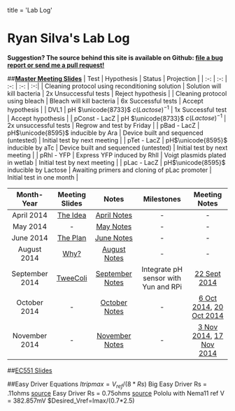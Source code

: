 title = 'Lab Log'

# Ryan Silva's Lab Log

**Suggestion?  The source behind this site is available on Github: [file a bug report or send me a pull request!](https://github.com/sivwizinbiznilva/web/issues)**

##[**Master Meeting Slides**](http://slides.ryanjsilva.com/slides/update)
| Test | Hypothesis | Status | Projection |
| :-: | :-: | :-: | :-: | :-:|
| Cleaning protocol using reconditioning solution | Solution will kill bacteria | 2x Unsuccessful tests | Reject hypothesis |
| Cleaning protocol using bleach | Bleach will kill bacteria | 6x Successful tests | Accept hypothesis |
| DVL1 | pH $\unicode{8733}$ $c(Lactose)^{-1}$ | 1x Successful test | Accept hypothesis | 
| pConst - LacZ | pH $\unicode{8733}$ $c(Lactose)^{-1}$ | 2x unsuccessful tests | Regrow and test by Friday | 
| pBad - LacZ | pH$\unicode{8595}$ inducible by Ara | Device built and sequenced (untested) | Initial test by next meeting |
| pTet - LacZ | pH$\unicode{8595}$ inducible by aTc | Device built and sequenced (untested) | Initial test by next meeting | 
| pRhl - YFP | Express YFP induced by RhlI | Voigt plasmids plated in wetlab | Initial test by next meeting |
| pLac - LacZ | pH$\unicode{8595}$ inducible by Lactose | Awaiting primers and cloning of pLac promoter | Initial test in one month |

| Month-Year | Meeting Slides | Notes | Milestones | Meeting Notes|
| :-: | :-: | :-: | :-: | :-: |
| April 2014 | [The Idea](http://slides.ryanjsilva.com/slides/idea) | [April Notes](/notes/April2014.html) | - | - |
| May 2014 | - | [May Notes](/notes/May2014.html) | - | - |
| June 2014 | [The Plan](http://slides.ryanjsilva.com/slides/plan) | [June Notes](/notes/June2014.html)| - | - |
| August 2014 | [Why?](http://slides.ryanjsilva.com/slides/why) | [August Notes](/notes/August2014.html) | - | - |
| September 2014 | [TweeColi](http://slides.ryanjsilva.com/slides/tweecoli) | [September Notes](/notes/September2014.html) | Integrate pH sensor with Yun and RPi | [22 Sept 2014](/notes/meeting/22Sept2014.html) |
| October 2014 | - | [October Notes](/notes/Oct2014.html) | -  | [6 Oct 2014](/notes/meeting/6Oct2014.html), [20 Oct 2014](/notes/meeting/20Oct2014.html) |
| November 2014 | - | [November Notes](/notes/Nov2014.html) | - | [3 Nov 2014](/notes/meeting/3Nov2014.html), [17 Nov 2014](/notes/meeting/17Nov2014.html) |

##[EC551 Slides](http://slides.ryanjsilva.com/slides/EC551)

##Easy Driver Equations
$Itripmax=V_{ref}/(8*Rs)$
Big Easy Driver Rs = .11ohms [source](http://www.schmalzhaus.com/BigEasyDriver/BigEasyDriver_UserManal.pdf)
Easy Driver Rs = 0.75ohms [source](https://forum.sparkfun.com/viewtopic.php?f=14&t=39610)
Pololu with Nema11 ref V = 382.857mV
$Desired_Vref=Imax/(0.7*2.5)
